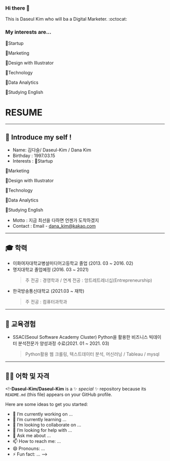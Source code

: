 ### Hi there 👋

This is Daseul Kim who will ba a Digital Marketer. :octocat:


### My interests are...
:hatching_chick:Startup

:mag_right:Marketing

:balloon:Design with Illustrator

:iphone:Technology

:file_folder:Data Analytics

:ledger:Studying English

# RESUME
---
## 👔 Introduce my self !
- Name: 김다슬/ Daseul-Kim / Dana Kim
- Birthday : 1997.03.15  
- Interests : 
:hatching_chick:Startup

:mag_right:Marketing

:balloon:Design with Illustrator

:iphone:Technology

:file_folder:Data Analytics

:ledger:Studying English

- Motto : 지금 최선을 다하면 언젠가 도착하겠지
- Contact : Email - dana_kim@kakao.com 
---
## 🎓 학력
- 이화여자대학교병설미디어고등학교 졸업 (2013. 03 ~ 2016. 02)
- 명지대학교  졸업예정  (2016. 03 ~ 2021)
  > 주 전공 : 경영학과  / 연계  전공 : 앙트레트레너십(Entrepreneurship)
- 한국방송통신대학교 (2021.03 ~ 재학)
  > 주 전공 : 컴퓨터과학과
---
## 🎒 교육경험
- SSAC(Seoul Software Academy Cluster) Python을 활용한 비즈니스 빅데이터 분석전문가 양성과정 수료(2021. 01 ~ 2021. 03)
  > Python활용 웹 크롤링, 텍스트데이터 분석, 머신러닝 / Tableau / mysql
---
## 🙋‍♂️ 어학 및 자격


<!-**Daseul-Kim/Daseul-Kim** is a ✨ _special_ ✨ repository because its `README.md` (this file) appears on your GitHub profile.

Here are some ideas to get you started:

- 🔭 I’m currently working on ...
- 🌱 I’m currently learning ...
- 👯 I’m looking to collaborate on ...
- 🤔 I’m looking for help with ...
- 💬 Ask me about ...
- 📫 How to reach me: ...
- 😄 Pronouns: ...
- ⚡ Fun fact: ...
-->

